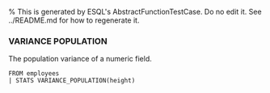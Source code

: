% This is generated by ESQL's AbstractFunctionTestCase. Do no edit it. See ../README.md for how to regenerate it.

### VARIANCE POPULATION
The population variance of a numeric field.

```esql
FROM employees
| STATS VARIANCE_POPULATION(height)
```
